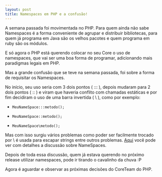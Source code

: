 ```yaml
---
layout: post
title: Namespaces em PHP e a confusão!
---
```


A semana passada foi movimentada no PHP. Para quem ainda não sabe Namespaces é a forma conveniente de agrupar e distribuir bibliotecas, para quem já programa em Java são os velhos pacotes e quem programa em ruby são os módulos.

E só agora o PHP está querendo colocar no seu Core o uso de namespaces, que vai ser uma boa forma de programar, adicionando mais paradigmas legais em PHP.

Mas a grande confusão que se teve na semana passada, foi sobre a forma de requisitar os Namespaces.

No início, seu uso seria com 3 dois pontos ( ::: ), depois mudaram para 2 dois pontos ( :: ) e viram que haveria conflito com chamadas estáticas e por fim decidiram o uso de uma barra invertida ( \ ), como por exemplo:

 * `MeuNameSpace:::metodo();`

 * `MeuNameSpace::metodo();`

 * `MeuNameSpace\metodo();`

Mas com isso surgiu vários problemas como poder ser facilmente trocado por \ é usada para escapar strings entre outros problemas. [Aqui](http://wiki.php.net/rfc/backslashnamespaces) você pode ver com detalhes a discussão sobre NameSpaces.

Depois de toda essa discussão, quem já estava querendo no próximo release utilizar namespaces, pode ir tirando o cavalinho da chuva :P

Agora é aguardar e observar as próximas decisões do CoreTeam do PHP.
